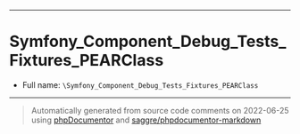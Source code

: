 ***

# Symfony_Component_Debug_Tests_Fixtures_PEARClass

* Full name: `\Symfony_Component_Debug_Tests_Fixtures_PEARClass`

***
> Automatically generated from source code comments on 2022-06-25 using [phpDocumentor](http://www.phpdoc.org/) and [saggre/phpdocumentor-markdown](https://github.com/Saggre/phpDocumentor-markdown)
